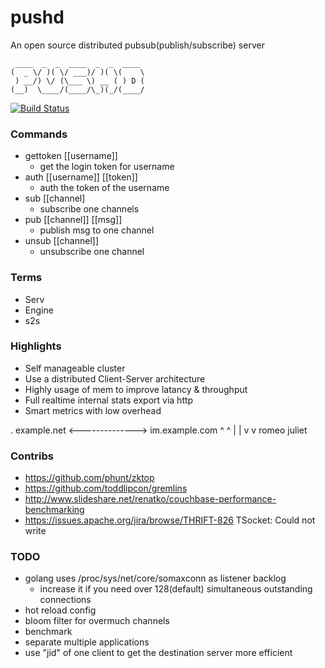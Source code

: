 pushd
====================
An open source distributed pubsub(publish/subscribe) server

	 ____  _  _  ____  _  _  ____ 
	(  _ \/ )( \/ ___)/ )( \(    \
	 ) __/) \/ (\___ \) __ ( ) D (
	(__)  \____/(____/\_)(_/(____/

[![Build Status](https://travis-ci.org/nicholaskh/pushd.svg?branch=master)](https://travis-ci.org/nicholaskh/pushd)


### Commands

*	gettoken [[username]]
	- get the login token for username
*	auth [[username]] [[token]]
	- auth the token of the username
*	sub [[channel]
	- subscribe one channels
*	pub [[channel]] [[msg]]
	- publish msg to one channel
*	unsub [[channel]]
	- unsubscribe one channel

### Terms

*	Serv
*   Engine
*	s2s

### Highlights

*   Self manageable cluster
*	Use a distributed Client-Server architecture
*   Highly usage of mem to improve latancy & throughput
*   Full realtime internal stats export via http
*   Smart metrics with low overhead


\.	 example.net <--------------> im.example.com
	     ^								   ^
	     |                                |
	     v                                v
	   romeo           					juliet
	
### Contribs

*   https://github.com/phunt/zktop
*   https://github.com/toddlipcon/gremlins
*   http://www.slideshare.net/renatko/couchbase-performance-benchmarking
*   https://issues.apache.org/jira/browse/THRIFT-826 TSocket: Could not write

### TODO

*   golang uses /proc/sys/net/core/somaxconn as listener backlog
    - increase it if you need over 128(default) simultaneous outstanding connections
*   hot reload config
*   bloom filter for overmuch channels
*	benchmark
*	separate multiple applications
*	use "jid" of one client to get the destination server more efficient
